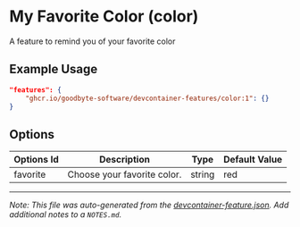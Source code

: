
# My Favorite Color (color)

A feature to remind you of your favorite color

## Example Usage

```json
"features": {
    "ghcr.io/goodbyte-software/devcontainer-features/color:1": {}
}
```

## Options

| Options Id | Description | Type | Default Value |
|-----|-----|-----|-----|
| favorite | Choose your favorite color. | string | red |



---

_Note: This file was auto-generated from the [devcontainer-feature.json](https://github.com/goodbyte-software/devcontainer-features/blob/main/src/color/devcontainer-feature.json).  Add additional notes to a `NOTES.md`._
